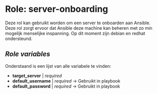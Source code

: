 # Role: server-onboarding
Deze rol kan gebruikt worden om een server te onboarden aan Ansible. Deze rol zorgt ervoor dat Ansible deze machine kan beheren met zo min mogelijk menselijke inspanning. Op dit moment zijn debian en redhat ondersteund.

## _**Role variables**_
Onderstaand is een lijst van alle variabele te vinden:
- **target_server** | *required*<br>
- **default_username** | *required* -> Gebruikt in playbook<br> 
- **default_password** | *required* -> Gebruikt in playbook<br>

